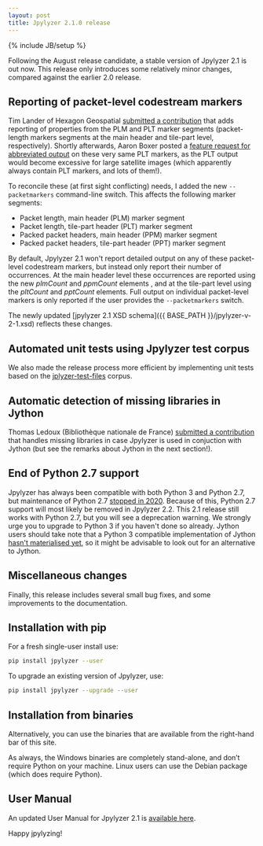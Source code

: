 ```yaml
---
layout: post
title: Jpylyzer 2.1.0 release
---
```

{% include JB/setup %}

Following the August release candidate, a stable version of Jpylyzer 2.1 is out now. This release only introduces some relatively minor changes, compared against the earlier 2.0 release.

## Reporting of packet-level codestream markers

Tim Lander of Hexagon Geospatial [submitted a contribution](https://github.com/openpreserve/jpylyzer/pull/170) that adds reporting of properties from the PLM and PLT marker segments (packet-length markers segments at the main header and tile-part level, respectively). Shortly afterwards, Aaron Boxer posted a [feature request for abbreviated output](https://github.com/openpreserve/jpylyzer/issues/185) on these very same PLT markers, as the PLT output would become excessive for large satellite images (which apparently always contain PLT markers, and lots of them!). 

To reconcile these (at first sight conflicting) needs, I added the new `--packetmarkers` command-line switch. This affects the following marker segments:

- Packet length, main header (PLM) marker segment
- Packet length, tile-part header (PLT) marker segment
- Packed packet headers, main header (PPM) marker segment
- Packed packet headers, tile-part header (PPT) marker segment

 By default, Jpylyzer 2.1 won't report detailed output on any of these packet-level codestream markers, but instead only report their number of occurrences. At the main header level these occurrences are reported using the new *plmCount* and *ppmCount* elements , and at the tile-part level using the *pltCount* and *pptCount* elements. Full output on individual packet-level markers is only reported if the user provides the `--packetmarkers` switch.

The newly updated [jpylyzer 2.1 XSD schema]({{ BASE_PATH }}/jpylyzer-v-2-1.xsd) reflects these changes.

## Automated unit tests using Jpylyzer test corpus

We also made the release process more efficient by implementing unit tests based on the [jplyzer-test-files](https://github.com/openpreserve/jpylyzer-test-files) corpus.

## Automatic detection of missing libraries in Jython

Thomas Ledoux (Bibliothèque nationale de France) [submitted a contribution](https://github.com/openpreserve/jpylyzer/commit/6d2087fa8c0b61a432cc099a18909b1acccab16a) that handles missing libraries in case Jpylyzer is used in conjuction with Jython (but see the remarks about Jython in the next section!).

## End of Python 2.7 support

Jpylyzer has always been compatible with both Python 3 and Python 2.7, but maintenance of Python 2.7 [stopped in 2020](https://pythonclock.org/). Because of this, Python 2.7 support will most likely be removed in Jpylyzer 2.2. This 2.1 release still works with Python 2.7, but you will see a deprecation warning. We strongly urge you to upgrade to Python 3 if you haven't done so already. Jython users should take note that a Python 3 compatible implementation of Jython [hasn't materialised yet](https://github.com/jython/jython/issues/24), so it might be advisable to look out for an alternative to Jython.

## Miscellaneous changes

Finally, this release includes several small bug fixes, and some improvements to the documentation.

## Installation with pip

For a fresh single-user install use: 

```bash
pip install jpylyzer --user
```

To upgrade an existing version of Jpylyzer, use:

```bash
pip install jpylyzer --upgrade --user
```

## Installation from binaries

Alternatively, you can use the binaries that are available from the right-hand bar of this site.

As always, the Windows binaries are completely stand-alone, and don’t require Python on your machine. Linux users can use the Debian package (which does require Python).

## User Manual

An updated User Manual for Jpylyzer 2.1 is [available here](https://jpylyzer.openpreservation.org/doc/2-1/userManual.html).

Happy jpylyzing!
